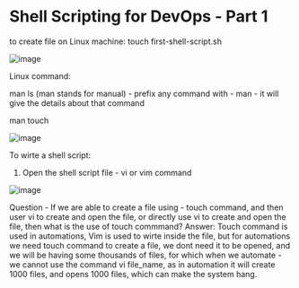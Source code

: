 #  Shell Scripting for DevOps - Part 1

to create file on Linux machine:
touch first-shell-script.sh

![image](https://github.com/user-attachments/assets/0f92b25c-b30c-448a-829f-fbac5299a523)



Linux command:

man ls    (man stands for manual) - prefix any command with - man - it will give the details about that command

man touch
 
  ![image](https://github.com/user-attachments/assets/24e77fe8-760a-460d-94b7-30aae2d0d6da)

  
To wirte a shell script:
 1) Open the shell script file - vi or vim command

![image](https://github.com/user-attachments/assets/2ebb73c1-51da-4f1e-bb1d-5cea201b8cb1)


Question - If we are able to create a file using - touch command, and then user vi to create and open the file, or directly use vi to create and open the file, then what is the use of touch commmand?
Answer: 
Touch command is used in automations, Vim is used to wirte inside the file, but for automations we need touch command to create a file, we dont need it to be opened, and we will be having some thousands of files, for which when we automate - we cannot use the command vi file_name, as in automation it will create 1000 files, and opens 1000 files, which can make the system hang.

